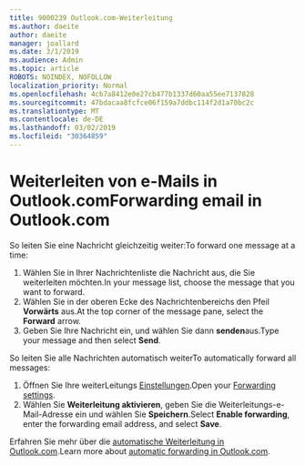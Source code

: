 ```yaml
---
title: 9000239 Outlook.com-Weiterleitung
ms.author: daeite
author: daeite
manager: joallard
ms.date: 3/1/2019
ms.audience: Admin
ms.topic: article
ROBOTS: NOINDEX, NOFOLLOW
localization_priority: Normal
ms.openlocfilehash: 4cb7a8412e0e27cb477b1337d60aa55ee7137828
ms.sourcegitcommit: 47bdacaa8fcfce06f159a7ddbc114f2d1a70bc2c
ms.translationtype: MT
ms.contentlocale: de-DE
ms.lasthandoff: 03/02/2019
ms.locfileid: "30364859"
---
```

# <a name="forwarding-email-in-outlookcom"></a><span data-ttu-id="39d68-102">Weiterleiten von e-Mails in Outlook.com</span><span class="sxs-lookup"><span data-stu-id="39d68-102">Forwarding email in Outlook.com</span></span>

<span data-ttu-id="39d68-103">So leiten Sie eine Nachricht gleichzeitig weiter:</span><span class="sxs-lookup"><span data-stu-id="39d68-103">To forward one message at a time:</span></span>

1. <span data-ttu-id="39d68-104">Wählen Sie in Ihrer Nachrichtenliste die Nachricht aus, die Sie weiterleiten möchten.</span><span class="sxs-lookup"><span data-stu-id="39d68-104">In your message list, choose the message that you want to forward.</span></span>
2. <span data-ttu-id="39d68-105">Wählen Sie in der oberen Ecke des Nachrichtenbereichs den Pfeil **Vorwärts** aus.</span><span class="sxs-lookup"><span data-stu-id="39d68-105">At the top corner of the message pane, select the **Forward** arrow.</span></span>
3. <span data-ttu-id="39d68-106">Geben Sie Ihre Nachricht ein, und wählen Sie dann **senden**aus.</span><span class="sxs-lookup"><span data-stu-id="39d68-106">Type your message and then select **Send**.</span></span>

<span data-ttu-id="39d68-107">So leiten Sie alle Nachrichten automatisch weiter</span><span class="sxs-lookup"><span data-stu-id="39d68-107">To automatically forward all messages:</span></span>

1. <span data-ttu-id="39d68-108">Öffnen Sie Ihre weiterLeitungs [Einstellungen](https://outlook.live.com/mail/options/mail/forwarding/forwardingOption).</span><span class="sxs-lookup"><span data-stu-id="39d68-108">Open your [Forwarding settings](https://outlook.live.com/mail/options/mail/forwarding/forwardingOption).</span></span>
2. <span data-ttu-id="39d68-109">Wählen Sie **Weiterleitung aktivieren**, geben Sie die Weiterleitungs-e-Mail-Adresse ein und wählen Sie **Speichern**.</span><span class="sxs-lookup"><span data-stu-id="39d68-109">Select **Enable forwarding**, enter the forwarding email address, and select **Save**.</span></span>

<span data-ttu-id="39d68-110">Erfahren Sie mehr über die [automatische Weiterleitung in Outlook.com](https://support.office.com/article/6246987c-6c8f-4144-b255-14fc07007dad).</span><span class="sxs-lookup"><span data-stu-id="39d68-110">Learn more about [automatic forwarding in Outlook.com](https://support.office.com/article/6246987c-6c8f-4144-b255-14fc07007dad).</span></span>